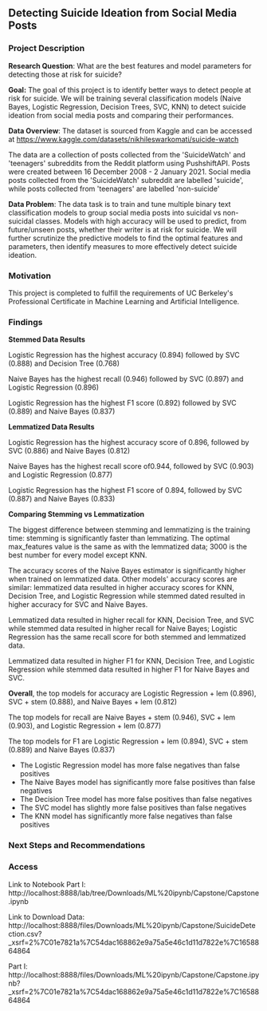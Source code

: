 ## Detecting Suicide Ideation from Social Media Posts  


### Project Description

**Research Question**: What are the best features and model parameters for detecting those at risk for suicide? 

**Goal:** The goal of this project is to identify better ways to detect people at risk for suicide. We will be training several classification models (Naive Bayes, Logistic Regression, Decision Trees, SVC, KNN) to detect suicide ideation from social media posts and comparing their performances.  

**Data Overview**: The dataset is sourced from Kaggle and can be accessed at https://www.kaggle.com/datasets/nikhileswarkomati/suicide-watch 

The data are a collection of posts collected from the 'SuicideWatch' and 'teenagers' subreddits from the Reddit platform using PushshiftAPI. Posts were created between 16 December 2008 - 2 January 2021. Social media posts collected from the 'SuicideWatch' subreddit are labelled 'suicide', while posts collected from 'teenagers' are labelled 'non-suicide'


**Data Problem**: The data task is to train and tune multiple binary text classification models to group social media posts into suicidal vs non-suicidal classes. Models with high accuracy will be used to predict, from future/unseen posts, whether their writer is at risk for suicide. We will further scrutinize the predictive models to find the optimal features and parameters, then identify measures to more effectively detect suicide ideation. 

### Motivation

This project is completed to fulfill the requirements of UC Berkeley's Professional Certificate in Machine Learning and Artificial Intelligence.

### Findings

**Stemmed Data Results**

Logistic Regression has the highest accuracy (0.894) followed by SVC (0.888) and Decision Tree (0.768)

Naive Bayes has the highest recall (0.946) followed by SVC (0.897) and Logistic Regression (0.896)

Logistic Regression has the highest F1 score (0.892) followed by SVC (0.889) and Naive Bayes (0.837)

**Lemmatized Data Results**

Logistic Regression has the highest accuracy score of 0.896, followed by SVC (0.886) and Naive Bayes (0.812)

Naive Bayes has the highest recall score of0.944, followed by SVC (0.903) and Logistic Regression (0.877)

Logistic Regression has the highest F1 score of 0.894, followed by SVC (0.887) and Naive Bayes (0.833)

**Comparing Stemming vs Lemmatization**

The biggest difference between stemming and lemmatizing is the training time: stemming is significantly faster than lemmatizing. The optimal max_features value is the same as with the lemmatized data; 3000 is the best number for every model except KNN. 

The accuracy scores of the Naive Bayes estimator is significantly higher when trained on lemmatized data. Other models' accuracy scores are similar: lemmatized data resulted in higher accuracy scores for KNN, Decision Tree, and Logistic Regression while stemmed dated resulted in higher accuracy for SVC and Naive Bayes. 

Lemmatized data resulted in higher recall for KNN, Decision Tree, and SVC while stemmed data resulted in higher recall for Naive Bayes; Logistic Regression has the same recall score for both stemmed and lemmatized data.

Lemmatized data resulted in higher F1 for KNN, Decision Tree, and Logistic Regression while stemmed data resulted in higher F1 for Naive Bayes and SVC.

**Overall**, the top models for accuracy are Logistic Regression + lem (0.896), SVC + stem (0.888), and Naive Bayes + lem (0.812)

The top models for recall are Naive Bayes + stem (0.946), SVC + lem (0.903), and Logistic Regression + lem (0.877)

The top models for F1 are Logistic Regression + lem (0.894), SVC + stem (0.889) and Naive Bayes (0.837)

- The Logistic Regression model has more false negatives than false positives 
- The Naive Bayes model has significantly more false positives than false negatives
- The Decision Tree model has more false positives than false negatives
- The SVC model has slightly more false positives than false negatives 
- The KNN model has significantly more false negatives than false positives

### Next Steps and Recommendations 



### Access
Link to Notebook
Part I: http://localhost:8888/lab/tree/Downloads/ML%20ipynb/Capstone/Capstone.ipynb


Link to Download 
Data: http://localhost:8888/files/Downloads/ML%20ipynb/Capstone/SuicideDetection.csv?_xsrf=2%7C01e7821a%7C54dac168862e9a75a5e46c1d11d7822e%7C1658864864

Part I: http://localhost:8888/files/Downloads/ML%20ipynb/Capstone/Capstone.ipynb?_xsrf=2%7C01e7821a%7C54dac168862e9a75a5e46c1d11d7822e%7C1658864864

